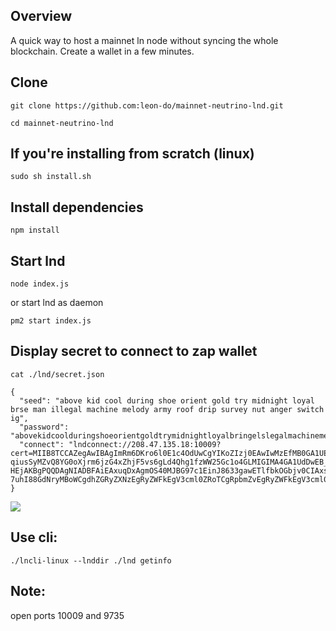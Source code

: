 ## Overview

A quick way to host a mainnet ln node without syncing the whole blockchain. Create a wallet in a few minutes.

## Clone

`git clone https://github.com:leon-do/mainnet-neutrino-lnd.git`

`cd mainnet-neutrino-lnd`

## If you're installing from scratch (linux)

`sudo sh install.sh`

## Install dependencies

`npm install`

## Start lnd

`node index.js`

or start lnd as daemon

`pm2 start index.js`

## Display secret to connect to zap wallet

`cat ./lnd/secret.json`

```
{
  "seed": "above kid cool during shoe orient gold try midnight loyal brse man illegal machine melody army roof drip survey nut anger switch ig",
  "password": "abovekidcoolduringshoeorientgoldtrymidnightloyalbringelslegalmachinemelodyarmyroofdripsurveynutangerswitchignore",
  "connect": "lndconnect://208.47.135.18:10009?cert=MIIB8TCCAZegAwIBAgImRm6DKro6l0E1c4OdUwCgYIKoZIzj0EAwIwMzEfMB0GA1UEChMWbG5kIGF1dG9nZW5lcmF0VydDEQMA4GA1UEAxMHbHVidW50dTAeFw0xOTA1MjExNzE4NDdaFw0yMDA3MTUxNzE4NDdaMdBgNVBAoTFmxuZCBhdXRvZ2VuZXJhdGVkIGNlcnQxEDAOBgNVBAMTB2x1YnVudHUwWTATBgPQIBBggqhkjOPQMBBwNCAASgnOTVH9fwBgSKQYOGc7vjZFCzPlf-qiusSyMZvQ8YG0oXjrm6jzG4xZhjF5vs6gLd4Qhg1fzWW25Gc1o4GLMIGIMA4GA1UdDwEB_wQEAwICpDAPBgNVHRMBADAQH_MGUGA1UdEQReMFyCB2x1YnVudHWCCWxvY2FsaG9zdIIEdW5peIIKdW5peHBhY2tldAAYcQAAAAAAAAAAAAAAAAAAAAAYcECgACD4cQ_oAAAAAAAACwY8nfGhpdzYcE0C-HEjAKBgPQQDAgNIADBFAiEAxuqDxAgmOS40MJBG97c1EinJ8633gawETlfbkOGbjv0CIAxseePRjK8fVxdxmYzF8OtjeuYFM4XuTsfs6X&macaroon=AgEDbG5kAs8BAwoQK3y7Zu-7uhI88GdNryMBoWCgdhZGRyZXNzEgRyZWFkEgV3cml0ZRoTCgRpbmZvEgRyZWFkEgV3cml0ZRoXCghpbnZxIEcmVhZBIFd3JpdGUaFgoHbWVzc2FnZRIEcmVhZBIFd3JpdGUaFwoIb2ZmY2hhaW4SBHJldyaXRlGhYKB29uY2hhaW4SBHJlYWQSBXdyaXRlGhQKBXBlZXJzEgRyZWFkEgV3cml0ZRoSCuZXISCGdlbmVyYXRlAAAGIFrZ8V3pMTB4K8i4bv4taCT3hRvAlHGFX9zAwVKpZqoA"
}
```

![](https://i.imgur.com/FYInPky.png)

## Use cli: 

`./lncli-linux --lnddir ./lnd getinfo`

## Note: 

open ports 10009 and 9735
